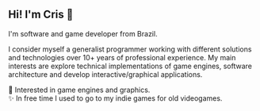 ## Hi! I'm Cris 👋

I'm software and game developer from Brazil.

I consider myself a generalist programmer working with different solutions and technologies over 10+ years of professional experience. My main interests are explore technical implementations of game engines, software architecture and develop interactive/graphical applications.

💙 Interested in game engines and graphics.<br>
✨ In free time I used to go to my indie games for old videogames.

<!--
**CristianoSword/CristianoSword** is a ✨ _special_ ✨ repository because its `README.md` (this file) appears on your GitHub profile.

Here are some ideas to get you started:

- 🔭 I’m currently working on ...
- 🌱 I’m currently learning ...
- 👯 I’m looking to collaborate on ...
- 🤔 I’m looking for help with ...
- 💬 Ask me about ...
- 📫 How to reach me: ...
- 😄 Pronouns: ...
- ⚡ Fun fact: ...
-->

